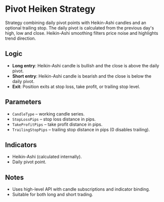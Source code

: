 # Pivot Heiken Strategy

Strategy combining daily pivot points with Heikin-Ashi candles and an optional trailing stop. The daily pivot is calculated from the previous day's high, low and close. Heikin-Ashi smoothing filters price noise and highlights trend direction.

## Logic
- **Long entry**: Heikin-Ashi candle is bullish and the close is above the daily pivot.
- **Short entry**: Heikin-Ashi candle is bearish and the close is below the daily pivot.
- **Exit**: Position exits at stop loss, take profit, or trailing stop level.

## Parameters
- `CandleType` – working candle series.
- `StopLossPips` – stop loss distance in pips.
- `TakeProfitPips` – take profit distance in pips.
- `TrailingStopPips` – trailing stop distance in pips (0 disables trailing).

## Indicators
- Heikin-Ashi (calculated internally).
- Daily pivot point.

## Notes
- Uses high-level API with candle subscriptions and indicator binding.
- Suitable for both long and short trading.

